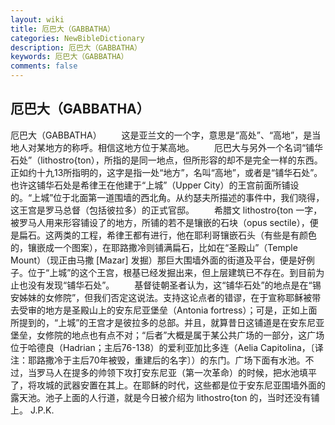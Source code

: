 ```yaml
---
layout: wiki
title: 厄巴大（GABBATHA）
categories: NewBibleDictionary
description: 厄巴大（GABBATHA）
keywords: 厄巴大（GABBATHA）
comments: false
---
```


## 厄巴大（GABBATHA）



厄巴大（GABBATHA）
　　这是亚兰文的一个字，意思是“高处”、“高地”，是当地人对某地方的称呼。相信这地方位于某高地。
　　厄巴大与另外一个名词“铺华石处”（lithostro{ton），所指的是同一地点，但所形容的却不是完全一样的东西。正如约十九13所指明的，这字是指一处“地方”，名叫“高地”，或者是“铺华石处”。也许这铺华石处是希律王在他建于“上城”（Upper City）的王宫前面所铺设的。“上城”位于北面第一道围墙的西北角。从约瑟夫所描述的事件中，我们晓得，这王宫是罗马总督（包括彼拉多）的正式官邸。
　　希腊文 lithostro{ton 一字，被罗马人用来形容铺设了的地方，所铺的若不是镶嵌的石块（opus sectile），便是扁石。这两类的工程，希律王都有进行，他在耶利哥镶嵌石头（有些是有颜色的，镶嵌成一个图案），在耶路撒冷则铺满扁石，比如在“圣殿山”（Temple Mount）（现正由马撒 [Mazar] 发掘）那巨大围墙外面的街道及平台，便是好例子。位于“上城”的这个王宫，根基已经发掘出来，但上层建筑已不存在。到目前为止也没有发现“铺华石处”。
　　基督徒朝圣者认为，这“铺华石处”的地点是在“锡安姊妹的女修院”，但我们否定这说法。支持这论点者的错谬，在于宣称耶稣被带去受审的地方是圣殿山上的安东尼亚堡垒（Antonia fortress）；可是，正如上面所提到的，“上城”的王宫才是彼拉多的总部。并且，就算昔日这铺道是在安东尼亚堡垒，女修院的地点也有点不对；“后者”大概是属于某公共广场的一部分，这广场位于哈德良（Hadrian；主后76-138）的爱利亚加比多连（Aelia Capitolina，〔译注：耶路撒冷于主后70年被毁，重建后的名字〕）的东门。广场下面有水池。不过，当罗马人在提多的帅领下攻打安东尼亚（第一次革命）的时候，把水池填平了，将攻城的武器安置在其上。在耶稣的时代，这些都是位于安东尼亚围墙外面的露天池。池子上面的人行道，就是今日被介绍为 lithostro{ton 的，当时还没有铺上。
J.P.K.




